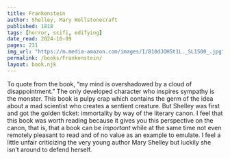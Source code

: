 ```yaml
---
title: Frankenstein
author: Shelley, Mary Wollstonecraft
published: 1818
tags: [horror, scifi, edifying]
date_read: 2024-10-09
pages: 231
img_url: "https://m.media-amazon.com/images/I/810dJOH5t1L._SL1500_.jpg"
permalink: /books/Frankenstein/
layout: book.njk
---
```

To quote from the book, “my mind is overshadowed by a cloud of disappointment.” The only developed character who inspires sympathy is the monster. This book is pulpy crap which contains the germ of the idea about a mad scientist who creates a sentient creature. But Shelley was first and got the golden ticket: immortality by way of the literary canon. I feel that this book was worth reading because it gives you this perspective on the canon, that is, that a book can be *important* while at the same time not even remotely pleasant to read and of no value as an example to emulate. I feel a little unfair criticizing the very young author Mary Shelley but luckily she isn’t around to defend herself.
